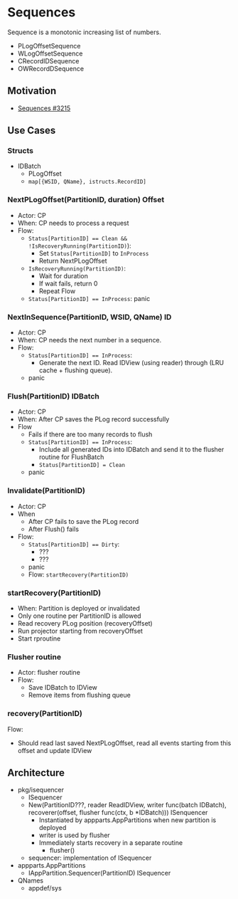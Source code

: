 # Sequences

Sequence is a monotonic increasing list of numbers.

- PLogOffsetSequence
- WLogOffsetSequence
- CRecordIDSequence
- OWRecordDSequence

## Motivation

- [Sequences #3215](https://github.com/voedger/voedger/issues/3215)

## Use Cases

### Structs

- IDBatch
  - PLogOffset
  - `map[{WSID, QName}, istructs.RecordID]`

### NextPLogOffset(PartitionID, duration) Offset

- Actor: CP
- When: CP needs to process a request
- Flow:
  - `Status[PartitionID] == Clean && !IsRecoveryRunning(PartitionID)`):
    - Set `Status[PartitionID]` to `InProcess`
    - Return NextPLogOffset
  - `IsRecoveryRunning(PartitionID)`:
    - Wait for duration
    - If wait fails, return 0
    - Repeat Flow
  - `Status[PartitionID] == InProcess`: panic

### NextInSequence(PartitionID, WSID, QName) ID

- Actor: CP
- When: CP needs the next number in a sequence.
- Flow:
  - `Status[PartitionID] == InProcess`:
    - Generate the next ID. Read IDView (using reader) through (LRU cache + flushing queue).
  - panic

### Flush(PartitionID) IDBatch

- Actor: CP
- When: After CP saves the PLog record successfully
- Flow
  - Fails if there are too many records to flush
  - `Status[PartitionID] == InProcess`:
    - Include all generated IDs into IDBatch and send it to the flusher routine for FlushBatch
    - `Status[PartitionID] = Clean`
  - panic

### Invalidate(PartitionID)

- Actor: CP
- When
  - After CP fails to save the PLog record
  - After Flush() fails
- Flow:
  - `Status[PartitionID] == Dirty`:
    - ???
    - ???
  - panic
  - Flow: `startRecovery(PartitionID)`

### startRecovery(PartitionID)

- When: Partition is deployed or invalidated
- Only one routine per PartitionID is allowed
- Read recovery PLog position (recoveryOffset)
- Run projector starting from recoveryOffset
- Start rproutine

### Flusher routine

- Actor: flusher routine
- Flow:
  - Save IDBatch to IDView
  - Remove items from flushing queue

### recovery(PartitionID)

Flow:

- Should read last saved NextPLogOffset, read all events starting from this offset and update IDView

## Architecture

- pkg/isequencer
  - ISequencer
  - New(PartitionID???, reader ReadIDView, writer func(batch IDBatch), recoverer(offset, flusher func(ctx, b *IDBatch))) ISenquencer
    - Instantiated by appparts.AppPartitions when new partition is deployed
    - writer is used by flusher
    - Immediately starts recovery in a separate routine
      - flusher()
  - sequencer: implementation of ISequencer
- appparts.AppPartitions
  - IAppPartition.Sequencer(PartitionID) ISequencer
- QNames
  - appdef/sys
